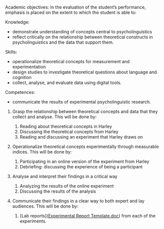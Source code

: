Academic objectives:
In the evaluation of the student’s performance, emphasis is placed on the extent to which the student is able to:

Knowledge:
- demonstrate understanding of concepts central to psycholinguistics
- reflect critically on the relationship between theoretical constructs in psycholinguistics and the data that support them.

Skills:
- operationalize theoretical concepts for measurement and experimentation
- design studies to investigate theoretical questions about language and cognition
- collect, analyse, and evaluate data using digital tools.

Competences:
- communicate the results of experimental psycholinguistic research.


1. Grasp the relationship between theoretical concepts and data that they collect and analyse. This will be done by:
	1.  Reading about theoretical concepts in Harley
	2. Discussing the theoretical concepts from Harley
	3. Reading and discussing an experiment that Harley draws on

2.  Operationalize theoretical concepts experimentally through measurable indices. This will be done by:
	1.  Participating in an online version of the experiment from Harley
	2.  Debriefing: discussing the experience of being a participant
3.  Analyse and interpret their findings in a critical way
	1.  Analyzing the results of the online experiment
	2.  Discussing the results of the analysis
4.  Communicate their findings in a clear way to both expert and lay audiences. This will be done by:
	1.  [Lab reports]([Experimental Report Template.doc](hook://file/zv6qKN6qL?p=MjAyMS9SZXNvdXJjZXM=&n=Experimental%20Report%20Template.doc)) from each of the experiments.